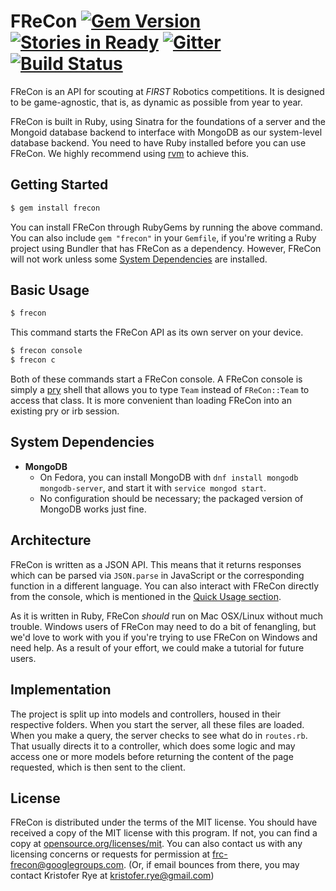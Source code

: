 # FReCon [![Gem Version](https://badge.fury.io/rb/frecon.svg)](https://badge.fury.io/rb/frecon) [![Stories in Ready](https://badge.waffle.io/frc-frecon/frecon.png?label=ready&title=Ready)](https://waffle.io/frc-frecon/frecon) [![Gitter](https://badges.gitter.im/Join%20Chat.svg)](https://gitter.im/frc-frecon/frecon?utm_source=badge&utm_medium=badge&utm_campaign=pr-badge) [![Build Status](https://travis-ci.org/frc-frecon/frecon.svg)](https://travis-ci.org/frc-frecon/frecon)

FReCon is an API for scouting at *FIRST* Robotics competitions.
It is designed to be game-agnostic, that is, as dynamic as possible from year to year.

FReCon is built in Ruby, using Sinatra for the foundations of a server and the Mongoid database backend to interface with MongoDB as our system-level database backend.
You need to have Ruby installed before you can use FReCon.
We highly recommend using [rvm][rvm] to achieve this.

## Getting Started

```sh
$ gem install frecon
```

You can install FReCon through RubyGems by running the above command.
You can also include `gem "frecon"` in your `Gemfile`, if you're writing a Ruby project using Bundler that has FReCon as a dependency.
However, FReCon will not work unless some [System Dependencies](#system-dependencies) are installed.

## Basic Usage

```sh
$ frecon
```

This command starts the FReCon API as its own server on your device.

```sh
$ frecon console
$ frecon c
```

Both of these commands start a FReCon console.
A FReCon console is simply a [pry](https://github.com/pry/pry) shell that allows you to type `Team` instead of `FReCon::Team` to access that class.
It is more convenient than loading FReCon into an existing pry or irb session.

## System Dependencies

* **MongoDB**
  - On Fedora, you can install MongoDB with `dnf install mongodb mongodb-server`, and start it with `service mongod start`.
  - No configuration should be necessary; the packaged version of MongoDB works just fine.

## Architecture

FReCon is written as a JSON API.
This means that it returns responses which can be parsed via `JSON.parse` in JavaScript or the corresponding function in a different language.
You can also interact with FReCon directly from the console, which is mentioned in the [Quick Usage section](#quick-usage).

As it is written in Ruby, FReCon *should* run on Mac OSX/Linux without much trouble.
Windows users of FReCon may need to do a bit of fenangling, but we'd love to work with you if you're trying to use FReCon on Windows and need help.
As a result of your effort, we could make a tutorial for future users.

## Implementation

The project is split up into models and controllers, housed in their respective folders.
When you start the server, all these files are loaded.
When you make a query, the server checks to see what do in `routes.rb`.
That usually directs it to a controller, which does some logic and may access one or more models before returning the content of the page requested, which is then sent to the client.

## License

FReCon is distributed under the terms of the MIT license.
You should have received a copy of the MIT license with this program.
If not, you can find a copy at [opensource.org/licenses/mit][mit].
You can also contact us with any licensing concerns or requests for permission at [frc-frecon@googlegroups.com][frc-frecon-mail].
(Or, if email bounces from there, you may contact Kristofer Rye at [kristofer.rye@gmail.com][kristofer-rye-mail])

[rvm]: http://rvm.io
[ruby]: https://www.ruby-lang.org/en/
[mit]: http://opensource.org/license/mit
[frc-frecon-mail]: mailto:frc-frecon@googlegroups.com
[kristofer-rye-mail]: mailto:kristofer.rye@gmail.com
